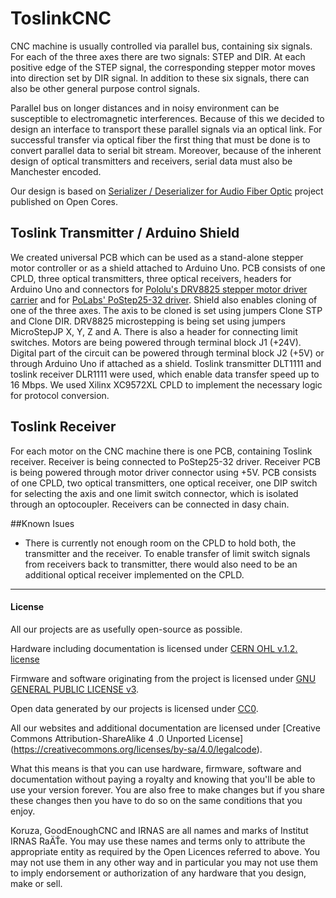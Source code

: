 # ToslinkCNC

CNC machine is usually controlled via parallel bus, containing six signals. For each of the three axes there are two signals: STEP and DIR. At each positive edge of the STEP signal, the corresponding stepper motor moves into direction set by DIR signal. In addition to these six signals, there can also be other general purpose control signals.

Parallel bus on longer distances and in noisy environment can be susceptible to electromagnetic interferences. Because of this we decided to design an interface to transport these parallel signals via an optical link. For successful transfer via optical fiber the first thing that must be done is to convert parallel data to serial bit stream. Moreover, because of the inherent design of optical transmitters and receivers, serial data must also be Manchester encoded.

Our design is based on [Serializer / Deserializer for Audio Fiber Optic](http://opencores.org/project,parallel_io_through_fiber) project published on Open Cores. 

## Toslink Transmitter / Arduino Shield

We created universal PCB which can be used as a stand-alone stepper motor controller or as a shield attached to Arduino Uno. PCB consists of one CPLD, three optical transmitters, three optical receivers, headers for Arduino Uno and connectors for [Pololu's DRV8825 stepper motor driver carrier](https://www.pololu.com/product/2133) and for [PoLabs' PoStep25-32 driver](http://www.poscope.com/PoStep25-32). Shield also enables cloning of one of the three axes. The axis to be cloned is set using jumpers Clone STP and Clone DIR. DRV8825 microstepping is being set using jumpers MicroStepJP X, Y, Z and A. There is also a header for connecting limit switches. Motors are being powered through terminal block J1 (+24V). Digital part of the circuit can be powered through terminal block J2 (+5V) or through Arduino Uno if attached as a shield. Toslink transmitter DLT1111 and toslink receiver DLR1111 were used, which enable data transfer speed up to 16 Mbps. We used Xilinx XC9572XL CPLD to implement the necessary logic for protocol conversion.

## Toslink Receiver

For each motor on the CNC machine there is one PCB, containing Toslink receiver. Receiver is being connected to PoStep25-32 driver. Receiver PCB is being powered through motor driver connector using +5V. PCB consists of one CPLD, two optical transmitters, one optical receiver, one DIP switch for selecting the axis and one limit switch connector, which is isolated through an optocoupler. Receivers can be connected in dasy chain.

##Known Isues

 * There is currently not enough room on the CPLD to hold both, the transmitter and the receiver. To enable transfer of limit switch signals from receivers back to transmitter, there would also need to be an additional optical receiver implemented on the CPLD.

---

#### License

All our projects are as usefully open-source as possible.

Hardware including documentation is licensed under [CERN OHL v.1.2. license](http://www.ohwr.org/licenses/cern-ohl/v1.2)

Firmware and software originating from the project is licensed under [GNU GENERAL PUBLIC LICENSE v3](http://www.gnu.org/licenses/gpl-3.0.en.html).

Open data generated by our projects is licensed under [CC0](https://creativecommons.org/publicdomain/zero/1.0/legalcode).

All our websites and additional documentation are licensed under [Creative Commons Attribution-ShareAlike 4 .0 Unported License] (https://creativecommons.org/licenses/by-sa/4.0/legalcode).

What this means is that you can use hardware, firmware, software and documentation without paying a royalty and knowing that you'll be able to use your version forever. You are also free to make changes but if you share these changes then you have to do so on the same conditions that you enjoy.

Koruza, GoodEnoughCNC and IRNAS are all names and marks of Institut IRNAS RaÄŤe. 
You may use these names and terms only to attribute the appropriate entity as required by the Open Licences referred to above. You may not use them in any other way and in particular you may not use them to imply endorsement or authorization of any hardware that you design, make or sell.